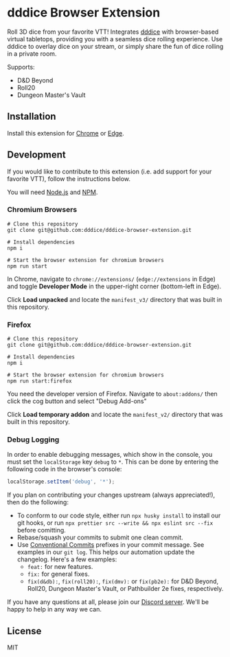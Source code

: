 # dddice Browser Extension

Roll 3D dice from your favorite VTT! Integrates [dddice](https://dddice.com) with browser-based virtual tabletops,
providing you with a seamless dice rolling experience. Use dddice to overlay dice on your stream, or simply share the fun
of dice rolling in a private room.

Supports:

* D&D Beyond
* Roll20
* Dungeon Master's Vault


## Installation

Install this extension for [Chrome](https://chrome.google.com/webstore/detail/dddice/npmficphbhbhebhjfekjopgkpojjcfem) or
[Edge](https://microsoftedge.microsoft.com/addons/detail/dddice/lphfbgpflpoenhfbffkmpjpepmcpcnnj).

## Development

If you would like to contribute to this extension (i.e. add support for your favorite VTT), follow the instructions
below.

You will need [Node.js](https://nodejs.org/en/) and [NPM](https://www.npmjs.com/).

### Chromium Browsers
``` shell
# Clone this repository
git clone git@github.com:dddice/dddice-browser-extension.git

# Install dependencies
npm i

# Start the browser extension for chromium browsers
npm run start
```

In Chrome, navigate to `chrome://extensions/` (`edge://extensions` in Edge) and toggle **Developer Mode** in the
upper-right corner (bottom-left in Edge).

Click **Load unpacked** and locate the `manifest_v3/` directory that was built in this repository.

### Firefox
``` shell
# Clone this repository
git clone git@github.com:dddice/dddice-browser-extension.git

# Install dependencies
npm i

# Start the browser extension for chromium browsers
npm run start:firefox
```

You need the developer version of Firefox. Navigate to `about:addons/` then click the cog button
and select "Debug Add-ons"

Click **Load temporary addon** and locate the `manifest_v2/` directory that was built in this repository.

### Debug Logging
In order to enable debugging messages, which show in the console, you must set the `localStorage` key `debug` to `*`. This
can be done by entering the following code in the browser's console:

```javascript
localStorage.setItem('debug', '*');
```

If you plan on contributing your changes upstream (always appreciated!), then do the following:

* To conform to our code style, either run `npx husky install` to install our git hooks, or run
  `npx prettier src --write && npx eslint src --fix` before comitting.
* Rebase/squash your commits to submit one clean commit.
* Use [Conventional Commits](https://www.conventionalcommits.org/en/v1.0.0/) prefixes in your commit message. See
  examples in our `git log`. This helps our automation update the changelog. Here's a few examples:
  * `feat:` for new features.
  * `fix:` for general fixes.
  * `fix(d&db):`, `fix(roll20):`, `fix(dmv):` or `fix(pb2e):` for D&D Beyond, Roll20, Dungeon Master's Vault, or
     Pathbuilder 2e fixes, respectively.

If you have any questions at all, please join our [Discord server](https://discord.gg/VzHq5TfAr6). We'll be happy to help
in any way we can.

## License

MIT
